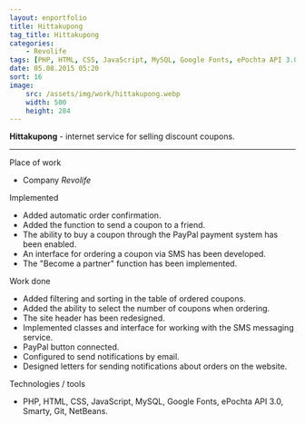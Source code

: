 ```yaml
---
layout: enportfolio
title: Hittakupong
tag_title: Hittakupong
categories:
    - Revolife
tags: [PHP, HTML, CSS, JavaScript, MySQL, Google Fonts, ePochta API 3.0, Smarty, Git, NetBeans]
date: 05.08.2015 05:20
sort: 16
image: 
    src: /assets/img/work/hittakupong.webp 
    width: 500
    height: 284
---
```


**Hittakupong** - internet service for selling discount coupons.

---

Place of work

* Company _Revolife_

Implemented

* Added automatic order confirmation.
* Added the function to send a coupon to a friend.
* The ability to buy a coupon through the PayPal payment system has been enabled.
* An interface for ordering a coupon via SMS has been developed.
* The "Become a partner" function has been implemented.

Work done

* Added filtering and sorting in the table of ordered coupons.
* Added the ability to select the number of coupons when ordering.
* The site header has been redesigned.
* Implemented classes and interface for working with the SMS messaging service.
* PayPal button connected.
* Configured to send notifications by email.
* Designed letters for sending notifications about orders on the website.

Technologies / tools

* PHP, HTML, CSS, JavaScript, MySQL, Google Fonts, ePochta API 3.0, Smarty, Git, NetBeans.
